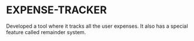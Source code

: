 # EXPENSE-TRACKER
Developed a tool where it tracks all the user expenses. It also has a special feature called remainder system.
